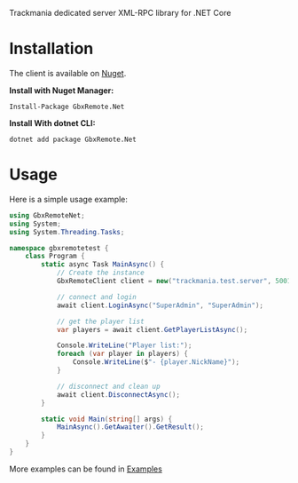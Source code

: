 
Trackmania dedicated server XML-RPC library for .NET Core

# Installation
The client is available on [Nuget](https://www.nuget.org/packages/GbxRemote.Net).

**Install with Nuget Manager:**
```
Install-Package GbxRemote.Net
```
**Install With dotnet CLI:**
```
dotnet add package GbxRemote.Net
```

# Usage
Here is a simple usage example:
```csharp
using GbxRemoteNet;
using System;
using System.Threading.Tasks;

namespace gbxremotetest {
    class Program {
        static async Task MainAsync() {
            // Create the instance
            GbxRemoteClient client = new("trackmania.test.server", 5001);

            // connect and login
            await client.LoginAsync("SuperAdmin", "SuperAdmin");

            // get the player list
            var players = await client.GetPlayerListAsync();

            Console.WriteLine("Player list:");
            foreach (var player in players) {
                Console.WriteLine($"- {player.NickName}");
            }

            // disconnect and clean up
            await client.DisconnectAsync();
        }

        static void Main(string[] args) {
            MainAsync().GetAwaiter().GetResult();
        }
    }
}
```

More examples can be found in [Examples](Examples/)
